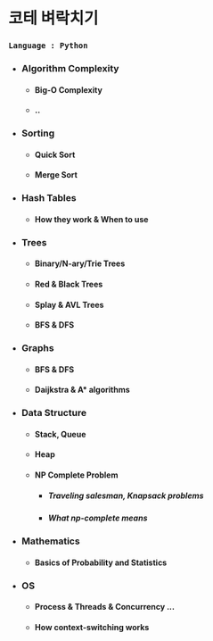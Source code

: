 # 코테 벼락치기

### `` Language : Python ``

- ### Algorithm Complexity
	- #### Big-O Complexity
	- #### ..
- ### Sorting
	- #### Quick Sort
	- #### Merge Sort
- ###  Hash Tables
	- #### How they work & When to use
- ### Trees
	- #### Binary/N-ary/Trie Trees
	- #### Red & Black Trees
	- #### Splay & AVL Trees
	- #### BFS & DFS
- ### Graphs
	- #### BFS & DFS
	- #### Daijkstra & A* algorithms
- ### Data Structure
	- #### Stack, Queue
	- #### Heap
	- #### NP Complete Problem
		- ##### Traveling salesman, Knapsack problems
		- ##### What np-complete means
- ### Mathematics
	- #### Basics of Probability and Statistics
- ### OS
	- #### Process & Threads & Concurrency ...
	- #### How context-switching works
